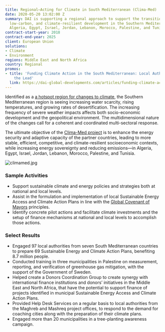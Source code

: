 ```yaml
---
title: Regional—Acting for Climate in South Mediterranean (Clima-Med)
date: 2020-05-20 13:02:00 Z
summary: DAI is supporting a regional approach to support the transition towards sustainable,
  low-carbon, and climate-resilient development in the Southern Mediterranean, specifically
  Algeria, Egypt, Israel, Jordan, Lebanon, Morocco, Palestine, and Tunisia.
contract-start-year: 2018
contract-end-year: 2025
client: European Union
solutions:
- Climate
- Environment
regions: Middle East and North Africa
country: Regional
promos:
- title: 'Funding Climate Action in the South Mediterranean: Local Authorities Take
    the Lead'
  link: https://dai-global-developments.com/articles/funding-climate-action-in-the-south-mediterranean-local-authorities-take-the-lead/
---
```


Identified as a [a hotspot region for changes to climate](https://www.iucn.org/regions/mediterranean/our-work/climate-change-mediterranean), the Southern Mediterranean region is seeing increasing water scarcity, rising temperatures, and growing rates of desertification. The increasing frequency of severe weather impacts affects both socio-economic development and the geopolitical environment. The multidimensional nature of the changes call for a coherent and coordinated multi-sectoral response.

The ultimate objective of the [Clima-Med project](https://www.climamed.eu/) is to enhance the energy security and adaptive capacity of the partner countries, leading to more stable, efficient, competitive, and climate-resilient socioeconomic contexts, while increasing energy sovereignty and reducing emissions—in Algeria, Egypt, Israel, Jordan, Lebanon, Morocco, Palestine, and Tunisia.

![climamed.jpg](/uploads/climamed.jpg)

### Sample Activities

* Support sustainable climate and energy policies and strategies both at national and local levels.
* Assist in the formulation and implementation of local Sustainable Energy Access and Climate Action Plans in line with the [Global Covenant of Mayors](https://www.globalcovenantofmayors.org/) principles.
* Identify concrete pilot actions and facilitate climate investments and the setup of finance mechanisms at national and local levels to accomplish those actions.

### Select Results

* Engaged 97 local authorities from seven South Mediterranean countries to prepare 69 Sustainable Energy and Climate Action Plans, benefiting 8.7 million people.
* Conducted training in three municipalities in Palestine on measurement, reporting, and verification of greenhouse gas mitigation, with the support of the Government of Sweden.
* Helped create a Donors Coordination Group to create synergy with international finance institutions and donors’ initiatives in the Middle East and North Africa, that have the potential to support finance of projects identified in municipal Sustainable Energy Access and Climate Action Plans.
* Provided Help Desk Services on a regular basis to local authorities from the Maghreb and Mashreq project offices, to respond to the demand for coaching cities along with the preparation of their climate plans.
* Engaged more than 20 municipalities in a tree-planting awareness campaign.
